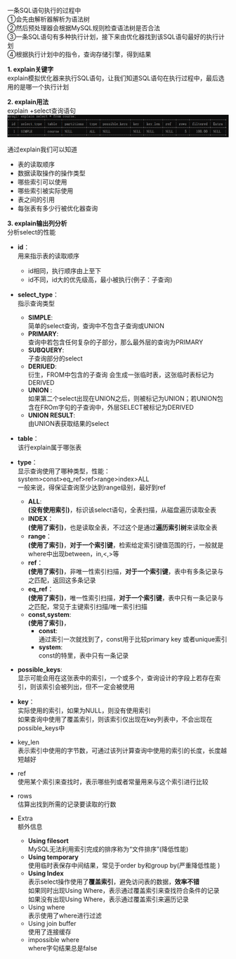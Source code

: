 一条SQL语句执行的过程中  
①会先由解析器解析为语法树  
②然后预处理器会根据MySQL规则检查语法树是否合法    
③一条SQL语句有多种执行计划，接下来由优化器找到该SQL语句最好的执行计划  
④根据执行计划中的指令，查询存储引擎，得到结果   


**1. explain关键字**  
explain模拟优化器来执行SQL语句，让我们知道SQL语句在执行过程中，最后选用的是哪一个执行计划    

**2. explain用法**  
explain +select查询语句    
![alt 属性文本](p/img_4.png)    

通过explain我们可以知道
* 表的读取顺序  
* 数据读取操作的操作类型
* 哪些索引可以使用
* 哪些索引被实际使用
* 表之间的引用
* 每张表有多少行被优化器查询

**3. explain输出列分析**   
分析select的性能
* **id**：   
  用来指示表的读取顺序  
  * id相同，执行顺序由上至下  
  * id不同，id大的优先级高，最小被执行(例子：子查询) 
  

* **select_type**：   
  指示查询类型  
  * **SIMPLE**:  
    简单的select查询，查询中不包含子查询或UNION
  * **PRIMARY**:   
    查询中若包含任何复杂的子部分，那么最外层的查询为PRIMARY
  * **SUBQUERY**:   
    子查询部分的select
  * **DERIUED**:  
    衍生，FROM中包含的子查询 会生成一张临时表，这张临时表标记为DERIVED
  * **UNION** :   
    如果第二个select出现在UNION之后，则被标记为UNION；若UNION包含在FROm字句的子查询中，外层SELECT被标记为DERIVED
  * **UNION RESULT**:     
    由UNION表获取结果的select
  
    
* **table**：   
  该行explain属于哪张表
  

* **type**：    
  显示查询使用了哪种类型，性能：system>const>eq_ref>ref>range>index>ALL   
  一般来说，得保证查询至少达到range级别，最好到ref  
  * **ALL**:   
    **(没有使用索引)**，标识该select语句，全表扫描，从磁盘遍历读取全表
  * **INDEX**：   
    **(使用了索引)**，也是读取全表，不过这个是通过**遍历索引树**来读取全表
  * **range**：   
    **(使用了索引)**，**对于一个索引键**，检索给定索引键值范围的行，一般就是where中出现between，in,<,>等
  * **ref**：    
    **(使用了索引)**，非唯一性索引扫描，**对于一个索引键**，表中有多条记录与之匹配，返回这多条记录  
  * **eq_ref**：    
    **(使用了索引)**，唯一性索引扫描，**对于一个索引键**，表中只有一条记录与之匹配，常见于主键索引扫描/唯一索引扫描
  * **const,system**:    
    **(使用了索引)**，
    * **const**:   
      通过索引一次就找到了，const用于比较primary key 或者unique索引
    * **system**:    
      const的特里，表中只有一条记录
  

* **possible_keys**:    
  显示可能会用在这张表中的索引，一个或多个，查询设计的字段上若存在索引，则该索引会被列出，但不一定会被使用
* **key**：   
  实际使用的索引，如果为NULL，则没有使用索引    
  如果查询中使用了覆盖索引，则该索引仅出现在key列表中，不会出现在possible_keys中      
* key_len   
  表示索引中使用的字节数，可通过该列计算查询中使用的索引的长度，长度越短越好   
* ref   
  使用某个索引来查找时，表示哪些列或者常量用来与这个索引进行比较    
* rows   
  估算出找到所需的记录要读取的行数
* Extra     
  额外信息
  * **Using filesort**    
    MySQL无法利用索引完成的排序称为“文件排序”(降低性能)  
  * **Using temporary**   
    使用临时表保存中间结果，常见于order by和group by(严重降低性能 )
  * **Using Index**    
    表示select操作使用了**覆盖索引**，避免访问表的数据，**效率不错**   
    如果同时出现Using Where，表示通过覆盖索引来查找符合条件的记录  
    如果没有出现Using Where，表示通过覆盖索引来遍历记录
  * Using where   
    表示使用了where进行过滤  
  * Using join buffer   
    使用了连接缓存  
  * impossible where  
    where字句结果总是false